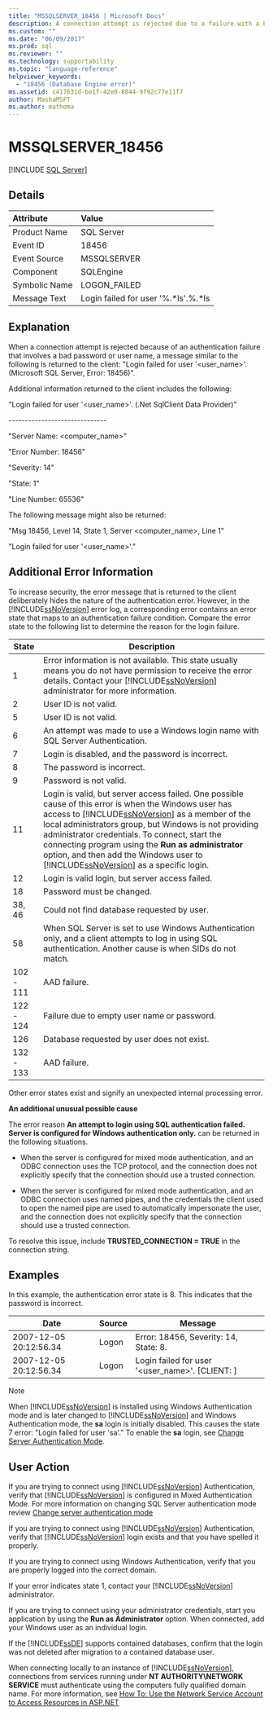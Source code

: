 ```yaml
---
title: "MSSQLSERVER_18456 | Microsoft Docs"
description: A connection attempt is rejected due to a failure with a bad password or username in SQL Server. See an explanation of the error and possible resolutions.
ms.custom: ""
ms.date: "06/09/2017"
ms.prod: sql
ms.reviewer: ""
ms.technology: supportability
ms.topic: "language-reference"
helpviewer_keywords: 
  - "18456 (Database Engine error)"
ms.assetid: c417631d-be1f-42e0-8844-9f92c77e11f7
author: MashaMSFT
ms.author: mathoma
---
```

# MSSQLSERVER_18456
 [!INCLUDE [SQL Server](../../includes/applies-to-version/sqlserver.md)]
  
## Details  
  
| Attribute | Value |  
| :-------- | :---- |  
|Product Name|SQL Server|  
|Event ID|18456|  
|Event Source|MSSQLSERVER|  
|Component|SQLEngine|  
|Symbolic Name|LOGON_FAILED|  
|Message Text|Login failed for user '%.*ls'.%.\*ls|  
  
## Explanation  
When a connection attempt is rejected because of an authentication failure that involves a bad password or user name, a message similar to the following is returned to the client:  "Login failed for user '<user_name>'. (Microsoft SQL Server, Error: 18456)".  
  
Additional information returned to the client includes the following:  
  
"Login failed for user '<user_name>'. (.Net SqlClient Data Provider)"  
  
-----------------------------\-  
  
"Server Name: <computer_name>"  
  
"Error Number: 18456"  
  
"Severity: 14"  
  
"State: 1"  
  
"Line Number: 65536"  
  
The following message might also be returned:  
  
"Msg 18456, Level 14, State 1, Server <computer_name>, Line 1"  
  
"Login failed for user '<user_name>'."  
  
## Additional Error Information  
To increase security, the error message that is returned to the client deliberately hides the nature of the authentication error. However, in the [!INCLUDE[ssNoVersion](../../includes/ssnoversion-md.md)] error log, a corresponding error contains an error state that maps to an authentication failure condition. Compare the error state to the following list to determine the reason for the login failure.  
  
|State|Description|  
|---------|---------------|  
|1|Error information is not available. This state usually means you do not have permission to receive the error details. Contact your [!INCLUDE[ssNoVersion](../../includes/ssnoversion-md.md)] administrator for more information.|  
|2|User ID is not valid.|  
|5|User ID is not valid.|  
|6|An attempt was made to use a Windows login name with SQL Server Authentication.|  
|7|Login is disabled, and the password is incorrect.|  
|8|The password is incorrect.|  
|9|Password is not valid.|  
|11|Login is valid, but server access failed. One possible cause of this error is when the Windows user has access to [!INCLUDE[ssNoVersion](../../includes/ssnoversion-md.md)] as a member of the local administrators group, but Windows is not providing administrator credentials. To connect, start the connecting program using the **Run as administrator** option, and then add the Windows user to [!INCLUDE[ssNoVersion](../../includes/ssnoversion-md.md)] as a specific login.|  
|12|Login is valid login, but server access failed.|  
|18|Password must be changed.|  
|38, 46|Could not find database requested by user.|
|58| When SQL Server is set to use Windows Authentication only, and a client attempts to log in using SQL authentication. Another cause is when SIDs do not match.|
|102 - 111|AAD failure.|
|122 - 124|Failure due to empty user name or password.|
|126|Database requested by user does not exist.|
|132 - 133|AAD failure.|
  
Other error states exist and signify an unexpected internal processing error.  
  
**An additional unusual possible cause**  
  
The error reason **An attempt to login using SQL authentication failed. Server is configured for Windows authentication only.** can be returned in the following situations.  
  
-   When the server is configured for mixed mode authentication, and an ODBC connection uses the TCP protocol, and the connection does not explicitly specify that the connection should use a trusted connection.  
  
-   When the server is configured for mixed mode authentication, and an ODBC connection uses named pipes, and the credentials the client used to open the named pipe are used to automatically impersonate the user, and the connection does not explicitly specify that the connection should use a trusted connection.  
  
To resolve this issue, include **TRUSTED_CONNECTION = TRUE** in the connection string.  
  
## Examples  
In this example, the authentication error state is 8. This indicates that the password is incorrect.  
  
|Date|Source|Message|  
|--------|----------|-----------|  
|2007-12-05 20:12:56.34|Logon|Error: 18456, Severity: 14, State: 8.|  
|2007-12-05 20:12:56.34|Logon|Login failed for user '<user_name>'. [CLIENT: <ip address>]|  
  
> [!NOTE]  
> When [!INCLUDE[ssNoVersion](../../includes/ssnoversion-md.md)] is installed using Windows Authentication mode and is later changed to [!INCLUDE[ssNoVersion](../../includes/ssnoversion-md.md)] and Windows Authentication mode, the **sa** login is initially disabled. This causes the state 7 error: "Login failed for user 'sa'." To enable the **sa** login, see [Change Server Authentication Mode](~/database-engine/configure-windows/change-server-authentication-mode.md).  
  
## User Action  
If you are trying to connect using [!INCLUDE[ssNoVersion](../../includes/ssnoversion-md.md)] Authentication, verify that [!INCLUDE[ssNoVersion](../../includes/ssnoversion-md.md)] is configured in Mixed Authentication Mode. For more information on changing SQL Server authentication mode review [Change server authentication mode](https://docs.microsoft.com/sql/database-engine/configure-windows/change-server-authentication-mode)
  
If you are trying to connect using [!INCLUDE[ssNoVersion](../../includes/ssnoversion-md.md)] Authentication, verify that [!INCLUDE[ssNoVersion](../../includes/ssnoversion-md.md)] login exists and that you have spelled it properly.  
  
If you are trying to connect using Windows Authentication, verify that you are properly logged into the correct domain.  
  
If your error indicates state 1, contact your [!INCLUDE[ssNoVersion](../../includes/ssnoversion-md.md)] administrator.  
  
If you are trying to connect using your administrator credentials, start you application by using the **Run as Administrator** option. When connected, add your Windows user as an individual login.  
  
If the [!INCLUDE[ssDE](../../includes/ssde-md.md)] supports contained databases, confirm that the login was not deleted after migration to a contained database user.  
  
When connecting locally to an instance of [!INCLUDE[ssNoVersion](../../includes/ssnoversion-md.md)], connections from services running under **NT AUTHORITY\NETWORK SERVICE** must authenticate using the computers fully qualified domain name. For more information, see [How To: Use the Network Service Account to Access Resources in ASP.NET](/previous-versions/msp-n-p/ff647402(v=pandp.10))  
